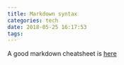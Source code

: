 ```yaml
---
title: Markdown syntax
categories: tech
date: 2018-05-25 16:17:53
tags:
---
```

A good markdown cheatsheet is [here](https://github.com/adam-p/markdown-here/wiki/Markdown-Cheatsheet)
